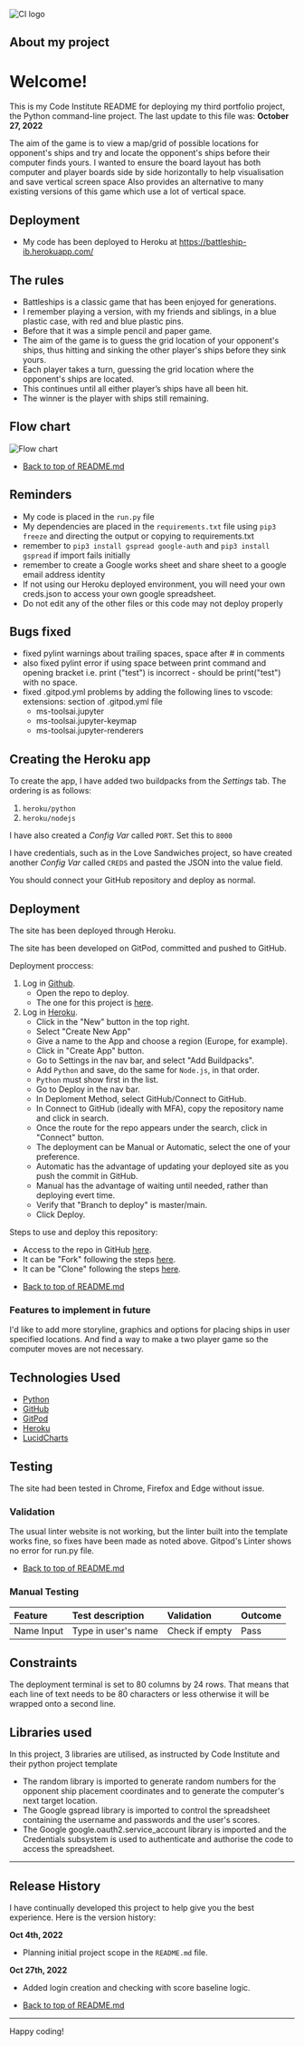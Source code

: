 ![CI logo](https://codeinstitute.s3.amazonaws.com/fullstack/ci_logo_small.png)
## About my project
# Welcome!

This is my Code Institute README for deploying my third portfolio project, the Python command-line project. 
The last update to this file was: **October 27, 2022**

The aim of the game is to view a map/grid of possible locations for opponent's ships and try and locate the opponent's ships before their computer finds yours.
I wanted to ensure the board layout has both computer and player boards side by side horizontally to help visualisation and save vertical screen space
Also provides an alternative to many existing versions of this game which use a lot of vertical space.

## Deployment
* My code has been deployed to Heroku at https://battleship-ib.herokuapp.com/

## The rules
- Battleships is a classic game that has been enjoyed for generations.
- I remember playing a version, with my friends and siblings, in a blue plastic case, with red and blue plastic pins.
- Before that it was a simple pencil and paper game. 
- The aim of the game is to guess the grid location of your opponent's ships, thus hitting and sinking the other player's ships before they sink yours. 
- Each player takes a turn, guessing the grid location where the opponent's ships are located. 
- This continues until all either player’s ships have all been hit. 
- The winner is the player with ships still remaining. 

## Flow chart

![Flow chart](docs/images/work-flow.PNG)


* [Back to top of README.md](#about-my-project) 

## Reminders

* My code is placed in the `run.py` file
* My dependencies are placed in the `requirements.txt` file using `pip3 freeze` and directing the output or copying to requirements.txt
* remember to `pip3 install gspread google-auth` and  `pip3 install gspread` if import fails initially
* remember to create a Google works sheet and share sheet to a google email address identity
* If not using our Heroku deployed environment, you will need your own creds.json to access your own google spreadsheet.
* Do not edit any of the other files or this code may not deploy properly

## Bugs fixed
* fixed pylint warnings about trailing spaces, space after # in comments
* also fixed pylint error if using space between print command and opening bracket i.e. print ("test") is incorrect - should be print("test") with no space.
* fixed .gitpod.yml problems by adding the following lines to vscode: extensions: section of .gitpod.yml file
    - ms-toolsai.jupyter
    - ms-toolsai.jupyter-keymap
    - ms-toolsai.jupyter-renderers
    
## Creating the Heroku app

To create the app, I have added two buildpacks from the _Settings_ tab. The ordering is as follows:

1. `heroku/python`
2. `heroku/nodejs`

I have also created a _Config Var_ called `PORT`. Set this to `8000`

I have credentials, such as in the Love Sandwiches project, so have created another _Config Var_ called `CREDS` and pasted the JSON into the value field.

You should connect your GitHub repository and deploy as normal.

## **Deployment**

The site has been deployed through Heroku. 

The site has been developed on GitPod, committed and pushed to GitHub. 

Deployment proccess:

1. Log in [Github](https://github.com/).
    - Open the repo to deploy. 
    - The one for this project is [here](https://github.com/ian-IBCIRL/bat).
2. Log in [Heroku](https://www.heroku.com/).
    - Click in the "New" button in the top right.
    - Select "Create New App"
    - Give a name to the App and choose a region (Europe, for example).
    - Click in "Create App" button.
    - Go to Settings in the nav bar, and select "Add Buildpacks".
    - Add `Python` and save, do the same for `Node.js`, in that order. 
    - `Python` must show first in the list.
    - Go to Deploy in the nav bar. 
    - In Deploment Method, select GitHub/Connect to GitHub.
    - In Connect to GitHub (ideally with MFA), copy the repository name and click in search.
    - Once the route for the repo appears under the search, click in "Connect" button.
    - The deployment can be Manual or Automatic, select the one of your preference. 
    - Automatic has the advantage of updating your deployed site as you push the commit in GitHub.
    - Manual has the advantage of waiting until needed, rather than deploying evert time.
    - Verify that "Branch to deploy" is master/main.
    - Click Deploy.

Steps to use and deploy this repository:

- Access to the repo in GitHub [here](https://github.com/ian-IBCIRL/bat).
- It can be "Fork" following the steps [here](https://docs.github.com/en/get-started/quickstart/fork-a-repo).
- It can be "Clone" following the steps [here](https://docs.github.com/en/repositories/creating-and-managing-repositories/cloning-a-repository#cloning-a-repository).

* [Back to top of README.md](#about-my-project) 

### **Features to implement in future**

I'd like to add more storyline, graphics and options for placing ships in user specified locations.
And find a way to make a two player game so the computer moves are not necessary.

## **Technologies Used**
- [Python](https://www.python.org/)
- [GitHub](https://github.com/)
- [GitPod](https://www.gitpod.io/)
- [Heroku](https://www.heroku.com/about)
- [LucidCharts](https://www.lucidchart.com/pages/)

## **Testing**

The site had been tested in Chrome, Firefox and Edge without issue. 

### **Validation**

The usual linter website is not working, but the linter built into the template works fine, so fixes have been made as noted above.
Gitpod's Linter shows no error for run.py file. 

* [Back to top of README.md](#about-my-project) 

### **Manual Testing**

| Feature | Test description | Validation | Outcome |
|:---|        :---| :---|:---|
| Name Input | Type in user's name | Check if empty | Pass |

## Constraints

The deployment terminal is set to 80 columns by 24 rows. 
That means that each line of text needs to be 80 characters or less otherwise it will be wrapped onto a second line.

## Libraries used

In this project, 3 libraries are utilised, as instructed by Code Institute and their python project template

- The random library is imported to generate random numbers for the opponent ship placement coordinates and to generate the computer's next target location.
- The Google gspread library is imported to control the spreadsheet containing the username and passwords and the user's scores.
- The Google google.oauth2.service_account library is imported and the Credentials subsystem is used to authenticate and authorise the code to access the spreadsheet. 

------

## Release History

I have continually developed this project to help give you the best experience. 
Here is the version history:

**Oct 4th, 2022** 
- Planning initial project scope in the `README.md` file. 

**Oct 27th, 2022** 
- Added login creation and checking with score baseline logic.

* [Back to top of README.md](#about-my-project) 

-----
Happy coding!